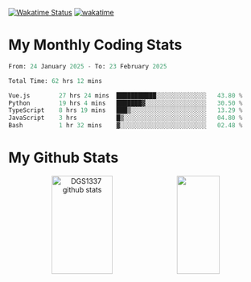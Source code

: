 [![Wakatime Status](https://github.com/noopurphalak/noopurphalak/workflows/wakatime-status-update/badge.svg)](https://github.com/noopurphalak/noopurphalak/actions/workflows/main.yml)
[![wakatime](https://wakatime.com/badge/user/80ace140-ef40-4fdd-b8ed-f3be3d2e1aea.svg)](https://wakatime.com/@80ace140-ef40-4fdd-b8ed-f3be3d2e1aea)

# My Monthly Coding Stats

<!--START_SECTION:waka-->

```python
From: 24 January 2025 - To: 23 February 2025

Total Time: 62 hrs 12 mins

Vue.js        27 hrs 24 mins  ███████████░░░░░░░░░░░░░░   43.80 %
Python        19 hrs 4 mins   ███████▓░░░░░░░░░░░░░░░░░   30.50 %
TypeScript    8 hrs 19 mins   ███▒░░░░░░░░░░░░░░░░░░░░░   13.29 %
JavaScript    3 hrs           █▒░░░░░░░░░░░░░░░░░░░░░░░   04.80 %
Bash          1 hr 32 mins    ▓░░░░░░░░░░░░░░░░░░░░░░░░   02.48 %
```

<!--END_SECTION:waka-->

# My Github Stats
<div style="text-align: center;">
  <img width="49%" height="195px" src="https://github-readme-stats-sigma-five.vercel.app/api?username=noopurphalak&show_icons=true&count_private=true&hide_border=true&title_color=00FFFF&icon_color=00FFFF&text_color=00FFFF&bg_color=0d1117" alt="DGS1337 github stats" />
  <img width="41%" height="195px" src="https://github-readme-stats-sigma-five.vercel.app/api/top-langs/?username=noopurphalak&layout=compact&hide_border=true&title_color=00FFFF&text_color=00FFFF&bg_color=0d1117" />
</div>
